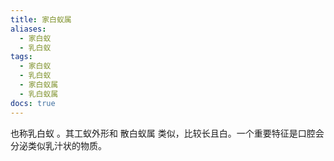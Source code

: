 ```yaml
---
title: 家白蚁属
aliases:
  - 家白蚁
  - 乳白蚁
tags:
  - 家白蚁
  - 乳白蚁
  - 家白蚁属
  - 乳白蚁属
docs: true
---
```

也称乳白蚁  。其工蚁外形和 散白蚁属 类似，比较长且白。一个重要特征是口腔会分泌类似乳汁状的物质。
